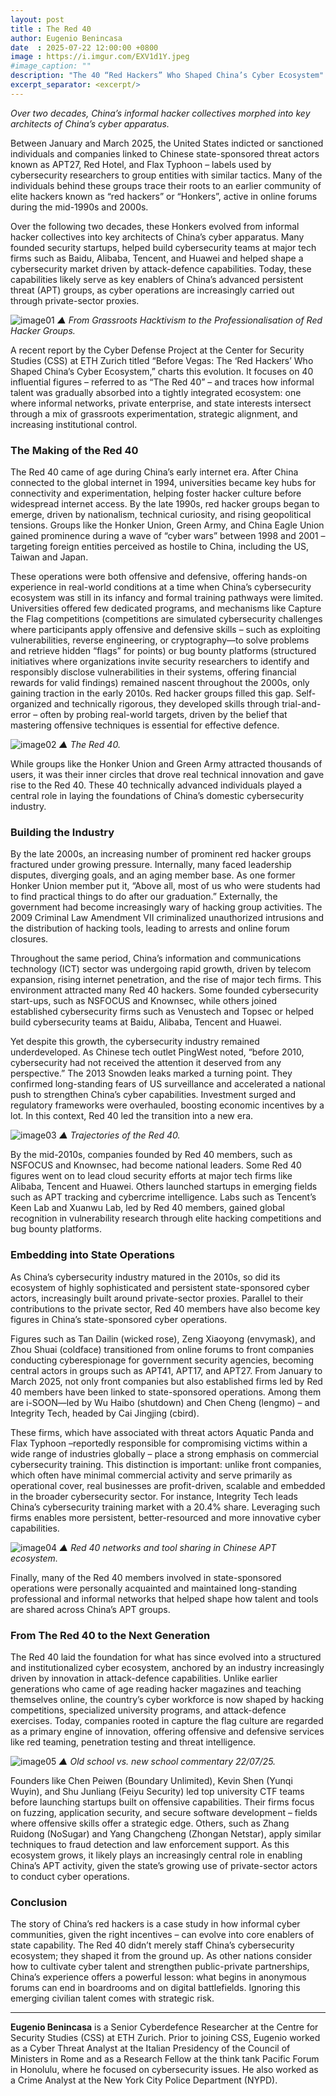 ```yaml
---
layout: post
title : The Red 40
author: Eugenio Benincasa
date  : 2025-07-22 12:00:00 +0800
image : https://i.imgur.com/EXV1d1Y.jpeg
#image_caption: ""
description: "The 40 “Red Hackers” Who Shaped China’s Cyber Ecosystem"
excerpt_separator: <excerpt/>
---
```


_Over two decades, China’s informal hacker collectives morphed into key architects of China’s cyber apparatus._

<excerpt/>

Between January and March 2025, the United States indicted or sanctioned individuals and companies linked to Chinese state-sponsored threat actors known as APT27, Red Hotel, and Flax Typhoon – labels used by cybersecurity researchers to group entities with similar tactics. Many of the individuals behind these groups trace their roots to an earlier community of elite hackers known as “red hackers” or “Honkers”, active in online forums during the mid-1990s and 2000s.

Over the following two decades, these Honkers evolved from informal hacker collectives into key architects of China’s cyber apparatus. Many founded security startups, helped build cybersecurity teams at major tech firms such as Baidu, Alibaba, Tencent, and Huawei and helped shape a cybersecurity market driven by attack-defence capabilities. Today, these capabilities likely serve as key enablers of China’s advanced persistent threat (APT) groups, as cyber operations are increasingly carried out through private-sector proxies.

![image01](https://i.imgur.com/6CRVHmT.png)
_▲ From Grassroots Hacktivism to the Professionalisation of Red Hacker Groups._

A recent report by the Cyber Defense Project at the Center for Security Studies (CSS) at ETH Zurich titled “Before Vegas: The ‘Red Hackers’ Who Shaped China’s Cyber Ecosystem,” charts this evolution. It focuses on 40 influential figures – referred to as “The Red 40” – and traces how informal talent was gradually absorbed into a tightly integrated ecosystem: one where informal networks, private enterprise, and state interests intersect through a mix of grassroots experimentation, strategic alignment, and increasing institutional control.


### The Making of the Red 40

The Red 40 came of age during China’s early internet era. After China connected to the global internet in 1994, universities became key hubs for connectivity and experimentation, helping foster hacker culture before widespread internet access. By the late 1990s, red hacker groups began to emerge, driven by nationalism, technical curiosity, and rising geopolitical tensions. Groups like the Honker Union, Green Army, and China Eagle Union gained prominence during a wave of “cyber wars” between 1998 and 2001 – targeting foreign entities perceived as hostile to China, including the US, Taiwan and Japan.

These operations were both offensive and defensive, offering hands-on experience in real-world conditions at a time when China’s cybersecurity ecosystem was still in its infancy and formal training pathways were limited. Universities offered few dedicated programs, and mechanisms like Capture the Flag competitions (competitions are simulated cybersecurity challenges where participants apply offensive and defensive skills – such as exploiting vulnerabilities, reverse engineering, or cryptography—to solve problems and retrieve hidden “flags” for points) or bug bounty platforms (structured initiatives where organizations invite security researchers to identify and responsibly disclose vulnerabilities in their systems, offering financial rewards for valid findings) remained nascent throughout the 2000s, only gaining traction in the early 2010s. Red hacker groups filled this gap. Self-organized and technically rigorous, they developed skills through trial-and-error – often by probing real-world targets, driven by the belief that mastering offensive techniques is essential for effective defence.

![image02](https://i.imgur.com/7MlXlfo.png)
_▲ The Red 40._

While groups like the Honker Union and Green Army attracted thousands of users, it was their inner circles that drove real technical innovation and gave rise to the Red 40. These 40 technically advanced individuals played a central role in laying the foundations of China’s domestic cybersecurity industry.


### Building the Industry

By the late 2000s, an increasing number of prominent red hacker groups fractured under growing pressure. Internally, many faced leadership disputes, diverging goals, and an aging member base. As one former Honker Union member put it, “Above all, most of us who were students had to find practical things to do after our graduation.” Externally, the government had become increasingly wary of hacking group activities. The 2009 Criminal Law Amendment VII criminalized unauthorized intrusions and the distribution of hacking tools, leading to arrests and online forum closures.

Throughout the same period, China’s information and communications technology (ICT) sector was undergoing rapid growth, driven by telecom expansion, rising internet penetration, and the rise of major tech firms. This environment attracted many Red 40 hackers. Some founded cybersecurity start-ups, such as NSFOCUS and Knownsec, while others joined established cybersecurity firms such as Venustech and Topsec or helped build cybersecurity teams at Baidu, Alibaba, Tencent and Huawei.

Yet despite this growth, the cybersecurity industry remained underdeveloped. As Chinese tech outlet PingWest noted, “before 2010, cybersecurity had not received the attention it deserved from any perspective.” The 2013 Snowden leaks marked a turning point. They confirmed long-standing fears of US surveillance and accelerated a national push to strengthen China’s cyber capabilities. Investment surged and regulatory frameworks were overhauled, boosting economic incentives by a lot. In this context, Red 40 led the transition into a new era.

![image03](https://i.imgur.com/PqFtyVo.png)
_▲ Trajectories of the Red 40._

By the mid-2010s, companies founded by Red 40 members, such as NSFOCUS and Knownsec, had become national leaders. Some Red 40 figures went on to lead cloud security efforts at major tech firms like Alibaba, Tencent and Huawei. Others launched startups in emerging fields such as APT tracking and cybercrime intelligence. Labs such as Tencent’s Keen Lab and Xuanwu Lab, led by Red 40 members, gained global recognition in vulnerability research through elite hacking competitions and bug bounty platforms.


### Embedding into State Operations

As China’s cybersecurity industry matured in the 2010s, so did its ecosystem of highly sophisticated and persistent state-sponsored cyber actors, increasingly built around private-sector proxies. Parallel to their contributions to the private sector, Red 40 members have also become key figures in China’s state-sponsored cyber operations.

Figures such as Tan Dailin (wicked rose), Zeng Xiaoyong (envymask), and Zhou Shuai (coldface) transitioned from online forums to front companies conducting cyberespionage for government security agencies, becoming central actors in groups such as APT41, APT17, and APT27. From January to March 2025, not only front companies but also established firms led by Red 40 members have been linked to state-sponsored operations. Among them are i-SOON—led by Wu Haibo (shutdown) and Chen Cheng (lengmo) – and Integrity Tech, headed by Cai Jingjing (cbird).

These firms, which have associated with threat actors Aquatic Panda and Flax Typhoon –reportedly responsible for compromising victims within a wide range of industries globally – place a strong emphasis on commercial cybersecurity training. This distinction is important: unlike front companies, which often have minimal commercial activity and serve primarily as operational cover, real businesses are profit-driven, scalable and embedded in the broader cybersecurity sector. For instance, Integrity Tech leads China’s cybersecurity training market with a 20.4% share. Leveraging such firms enables more persistent, better-resourced and more innovative cyber capabilities.

![image04](https://i.imgur.com/9ljqeTs.png)
_▲ Red 40 networks and tool sharing in Chinese APT ecosystem._

Finally, many of the Red 40 members involved in state-sponsored operations were personally acquainted and maintained long-standing professional and informal networks that helped shape how talent and tools are shared across China’s APT groups.


### From The Red 40 to the Next Generation

The Red 40 laid the foundation for what has since evolved into a structured and institutionalized cyber ecosystem, anchored by an industry increasingly driven by innovation in attack-defence capabilities. Unlike earlier generations who came of age reading hacker magazines and teaching themselves online, the country’s cyber workforce is now shaped by hacking competitions, specialized university programs, and attack-defence exercises. Today, companies rooted in capture the flag culture are regarded as a primary engine of innovation, offering offensive and defensive services like red teaming, penetration testing and threat intelligence.

![image05](https://i.imgur.com/YD2kTaj.png)
_▲ Old school vs. new school commentary 22/07/25._

Founders like Chen Peiwen (Boundary Unlimited), Kevin Shen (Yunqi Wuyin), and Shu Junliang (Feiyu Security) led top university CTF teams before launching startups built on offensive capabilities. Their firms focus on fuzzing, application security, and secure software development – fields where offensive skills offer a strategic edge. Others, such as Zhang Ruidong (NoSugar) and Yang Changcheng (Zhongan Netstar), apply similar techniques to fraud detection and law enforcement support. As this ecosystem grows, it likely plays an increasingly central role in enabling China’s APT activity, given the state’s growing use of private-sector actors to conduct cyber operations.


### Conclusion

The story of China’s red hackers is a case study in how informal cyber communities, given the right incentives – can evolve into core enablers of state capability. The Red 40 didn’t merely staff China’s cybersecurity ecosystem; they shaped it from the ground up. As other nations consider how to cultivate cyber talent and strengthen public-private partnerships, China’s experience offers a powerful lesson: what begins in anonymous forums can end in boardrooms and on digital battlefields. Ignoring this emerging civilian talent comes with strategic risk.

---

__Eugenio Benincasa__ is a Senior Cyberdefence Researcher at the Centre for Security Studies (CSS) at ETH Zurich. Prior to joining CSS, Eugenio worked as a Cyber Threat Analyst at the Italian Presidency of the Council of Ministers in Rome and as a Research Fellow at the think tank Pacific Forum in Honolulu, where he focused on cybersecurity issues. He also worked as a Crime Analyst at the New York City Police Department (NYPD).
